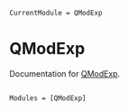 ```@meta
CurrentModule = QModExp
```

# QModExp

Documentation for [QModExp](https://github.com/exAClior/QModExp.jl).

```@index
```

```@autodocs
Modules = [QModExp]
```
